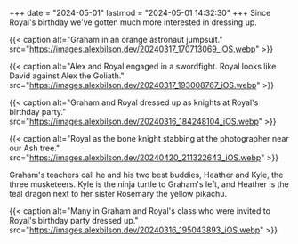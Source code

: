 +++
date = "2024-05-01"
lastmod = "2024-05-01 14:32:30"
+++
Since Royal's birthday we've gotten much more interested in dressing up.

{{< caption alt="Graham in an orange astronaut jumpsuit." src="https://images.alexbilson.dev/20240317_170713069_iOS.webp" >}}

{{< caption alt="Alex and Royal engaged in a swordfight. Royal looks like David against Alex the Goliath." src="https://images.alexbilson.dev/20240317_193008767_iOS.webp"  >}}

{{< caption alt="Graham and Royal dressed up as knights at Royal's birthday party." src="https://images.alexbilson.dev/20240316_184248104_iOS.webp" >}}

{{< caption alt="Royal as the bone knight stabbing at the photographer near our Ash tree." src="https://images.alexbilson.dev/20240420_211322643_iOS.webp" >}}

Graham's teachers call he and his two best buddies, Heather and Kyle, the three musketeers. Kyle is the ninja turtle to Graham's left, and Heather is the teal dragon next to her sister Rosemary the yellow pikachu.

{{< caption alt="Many in Graham and Royal's class who were invited to Royal's birthday party dressed up." src="https://images.alexbilson.dev/20240316_195043893_iOS.webp" >}}
